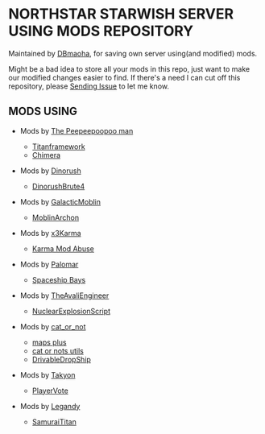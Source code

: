 # NORTHSTAR STARWISH SERVER USING MODS REPOSITORY

Maintained by [DBmaoha](https://github.com/DBmaoha), for saving own server using(and modified) mods.

Might be a bad idea to store all your mods in this repo, just want to make our modified changes easier to find. If there's a need I can cut off this repository, please [Sending Issue](https://github.com/xiaobbuguai/sws_WIP/issues) to let me know.

## MODS USING

- Mods by [The Peepeepoopoo man](https://github.com/JMM889901)
    - [Titanframework](https://northstar.thunderstore.io/package/The_Peepeepoopoo_man/Titanframework/)
    - [Chimera](https://northstar.thunderstore.io/package/The_Peepeepoopoo_man/Chimera/)

- Mods by [Dinorush](https://github.com/Dinorush)
    - [DinorushBrute4](https://northstar.thunderstore.io/package/Dinorush/DinorushBrute4/)

- Mods by [GalacticMoblin](https://github.com/GalacticMoblin)
    - [MoblinArchon](https://northstar.thunderstore.io/package/GalacticMoblin/MoblinArchon/)

- Mods by [x3Karma](https://github.com/x3Karma)
    - [Karma Mod Abuse](https://northstar.thunderstore.io/package/x3Karma/Karma_Mod_Abuse/)

- Mods by [Palomar](https://github.com/Palomar-7478)
    - [Spaceship Bays](https://northstar.thunderstore.io/package/Palomar/Spaceship_Bays/)

- Mods by [TheAvaliEngineer](https://github.com/TheAvaliEngineer)
    - [NuclearExplosionScript](https://northstar.thunderstore.io/package/TAEsMods/NuclearExplosionScript/)

- Mods by [cat_or_not](https://github.com/catornot)
    - [maps plus](https://northstar.thunderstore.io/package/cat_or_not/maps_plus/)
    - [cat or nots utils](https://northstar.thunderstore.io/package/cat_or_not/cat_or_nots_utils/)
    - [DrivableDropShip](https://northstar.thunderstore.io/package/cat_or_not/DrivableDropShip/)

- Mods by [Takyon](https://github.com/ScureX)
    - [PlayerVote](https://northstar.thunderstore.io/package/ScureX/PlayerVote/)

- Mods by [Legandy](https://github.com/Legandy)
    - [SamuraiTitan](https://northstar.thunderstore.io/package/Legandy/SamuraiTitan/)
    
